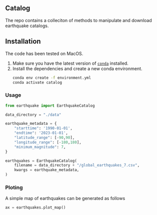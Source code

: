 ## Catalog

The repo contains a colleciton of methods to manipulate and download earthquake catalogs.

## Installation
The code has been tested on MacOS.


1. Make sure you have the latest version of [`conda`](https://docs.conda.io/en/latest/miniconda.html) installed.
2. Install the dependencies and create a new conda environment.
    ```bash
    conda env create -f environment.yml
    conda activate catalog
    ```

### Usage

``` python 
from earthquake import EarthquakeCatalog

data_directory = "./data"

earthquake_metadata = {
    "starttime": '1990-01-01',
    "endtime": '2023-01-01',
    "latitude_range": [-90,90],
    "longitude_range": [-180,180],
    "minimum_magnitude": 7, 
}

earthquakes = EarthquakeCatalog(
    filename = data_directory + "/global_earthquakes_7.csv",
    kwargs = earthquake_metadata,
)
```

### Ploting

A simple map of earthquakes can be generated as follows

```python
ax = earthquakes.plot_map()
```

